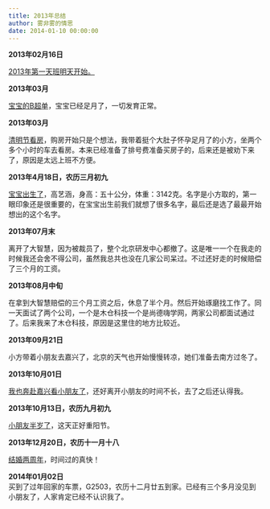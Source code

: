 ```yaml
---
title: 2013年总结
author: 雾非雾的情思
date: 2014-01-10 00:00:00
---
```

**2013年02月16日**  


[2013年第一天班明天开始。][2013]

  


**2013年03月**

[宝宝的B超单][B]，宝宝已经足月了，一切发育正常。

  


**2013年03月**

[清明节看房][Link 1]，购房开始只是个想法，我带着挺个大肚子怀孕足月了的小方，坐两个多个小时的车去看房。本来已经准备了排号费准备买房子的，后来还是被劝下来了，原因是太远上班不方便。

  


**2013年4月18日，农历三月初九**

[宝宝出生了][Link 2]，高艺涵，身高：五十公分，体重：3142克。名字是小方取的，第一眼印象还是很重要的，在宝宝出生前我们就想了很多名字，最后还是选了最最开始想出的这个名字。

  


**2013年07月末**

离开了大智慧，因为被裁员了，整个北京研发中心都撤了。这是唯一一个在我走的时候我还会舍不得公司，虽然我总共也没在几家公司呆过。不过还好走的时候赔偿了三个月的工资。

  


**2013年08月中旬**

在拿到大智慧赔偿的三个月工资之后，休息了半个月。然后开始琢磨找工作了。同一天面试了两个公司，一个是木仓科技一个是尚德嗨学网，两家公司都面试通过了。后来我来了木仓科技，原因是这里住的地方比较近。

  


**2013年09月21日**

小方带着小朋友去嘉兴了，北京的天气也开始慢慢转凉，她们准备去南方过冬了。

  


**2013年10月01日**

[我也奔赴嘉兴看小朋友了][Link 3]，还好离开小朋友的时间不长，去了之后还认得我。

  


**2013年10月13日，农历九月初九**

[小朋友半岁了][Link 4]，这天正好重阳节。

  


**2013年12月20日，农历十一月十八**

[结婚两周年][Link 5]，时间过的真快！

  


**2014年01月02日**  
买到了过年回家的车票，G2503，农历十二月廿五到家。已经有三个多月没见到小朋友了，人家肯定已经不认识我了。

  



[2013]: http://www.mspring.org/post/298.html
[B]: http://www.mspring.org/post/334.html
[Link 1]: http://www.mspring.org/post/336.html
[Link 2]: http://www.mspring.org/post/339.html
[Link 3]: http://www.mspring.org/post/528.html
[Link 4]: http://www.mspring.org/post/532.html
[Link 5]: http://www.mspring.org/post/552.html